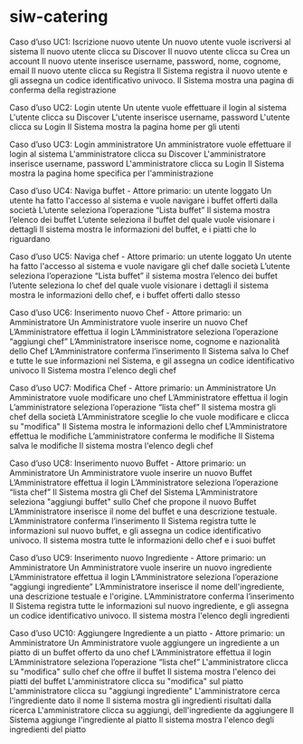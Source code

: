 # siw-catering
Caso d’uso UC1: Iscrizione nuovo utente
    Un nuovo utente vuole iscriversi al sistema
    Il nuovo utente clicca su Discover
    Il nuovo utente clicca su Crea un account
    Il nuovo utente inserisce username, password, nome, cognome, email
    Il nuovo utente clicca su Registra
    Il Sistema registra il nuovo utente e gli assegna un codice identificativo univoco.
    Il Sistema mostra una pagina di conferma della registrazione

Caso d’uso UC2: Login utente
    Un utente vuole effettuare il login al sistema
    L'utente clicca su Discover
    L'utente inserisce username, password
    L'utente clicca su Login
    Il Sistema mostra la pagina home per gli utenti

Caso d’uso UC3: Login amministratore
    Un amministratore vuole effettuare il login al sistema
    L'amministratore clicca su Discover
    L'amministratore inserisce username, password
    L'amministratore clicca su Login
    Il Sistema mostra la pagina home specifica per l'amministrazione

Caso d’uso UC4: Naviga buffet - Attore primario: un utente loggato
    Un utente ha fatto l'accesso al sistema e vuole navigare i buffet offerti dalla società
    L’utente seleziona l’operazione “Lista buffet”
    Il sistema mostra l’elenco dei buffet
    L’utente seleziona il buffet del quale vuole visionare i dettagli
    Il sistema mostra le informazioni del buffet, e i piatti che lo riguardano

Caso d’uso UC5: Naviga chef - Attore primario: un utente loggato
    Un utente ha fatto l'accesso al sistema e vuole navigare gli chef dalle società
    L’utente seleziona l’operazione “Lista buffet”
    il sistema mostra l’elenco dei buffet
    l’utente seleziona lo chef del quale vuole visionare i dettagli
    il sistema mostra le informazioni dello chef, e i buffet offerti dallo stesso

Caso d’uso UC6: Inserimento nuovo Chef - Attore primario: un Amministratore
    Un Amministratore vuole inserire un nuovo Chef
    L’Amministratore effettua il login
    L’Amministratore seleziona l’operazione “aggiungi chef”
    L’Amministratore inserisce nome, cognome e nazionalità dello Chef
    L’Amministratore conferma l’inserimento
    Il Sistema salva lo Chef e tutte le sue informazioni nel Sistema, e gil assegna un codice identificativo univoco
    Il Sistema mostra l'elenco degli chef

Caso d’uso UC7: Modifica Chef - Attore primario: un Amministratore
    Un Amministratore vuole modificare uno chef
    L’Amministratore effettua il login
    L’amministratore seleziona l’operazione “lista chef”
    Il sistema mostra gli chef della società
    L’Amministratore sceglie lo che vuole modificare e clicca su "modifica"
    Il Sistema mostra le informazioni dello chef
    L’Amministratore effettua le modifiche
    L’amministratore conferma le modifiche
    Il Sistema salva le modifiche
    Il sistema mostra l'elenco degli chef

Caso d’uso UC8: Inserimento nuovo Buffet - Attore primario: un Amministratore
    Un Amministratore vuole inserire un nuovo Buffet
    L’Amministratore effettua il login
    L’Amministratore seleziona l’operazione “lista chef”
    Il Sistema mostra gli Chef del Sistema
    L’Amministratore seleziona "aggiungi buffet" sullo Chef che propone il nuovo Buffet
    L’Amministratore inserisce il nome del buffet e una descrizione testuale.
    L’Amministratore conferma l’inserimento
    Il Sistema registra tutte le informazioni sul nuovo buffet, e gli assegna un codice identificativo univoco.
    Il sistema mostra tutte le informazioni dello chef e i suoi buffet

Caso d’uso UC9: Inserimento nuovo Ingrediente - Attore primario: un Amministratore
    Un Amministratore vuole inserire un nuovo ingrediente
    L’Amministratore effettua il login
    L’Amministratore seleziona l’operazione “aggiungi ingrediente”
    L’Amministratore inserisce il nome dell'ingrediente, una descrizione testuale e l'origine.
    L’Amministratore conferma l’inserimento
    Il Sistema registra tutte le informazioni sul nuovo ingrediente, e gli assegna un codice identificativo univoco.
    Il sistema mostra l'elenco degli ingredienti

Caso d’uso UC10: Aggiungere Ingrediente a un piatto - Attore primario: un Amministratore
    Un Amministratore vuole aggiungere un ingrediente a un piatto di un buffet offerto da uno chef
    L’Amministratore effettua il login
    L’Amministratore seleziona l’operazione “lista chef”
    L'amministratore clicca su "modifica" sullo chef che offre il buffet
    Il sistema mostra l'elenco dei piatti del buffet
    L'amministratore clicca su "modifica" sul piatto
    L'amministratore clicca su "aggiungi ingrediente"
    L'amministratore cerca l'ingrediente dato il nome
    Il sistema mostra gli ingredienti risultati dalla ricerca
    L'amministratore clicca su aggiungi, dell'ingrediente da aggiungere
    Il Sistema aggiunge l'ingrediente al piatto
    Il sistema mostra l'elenco degli ingredienti del piatto